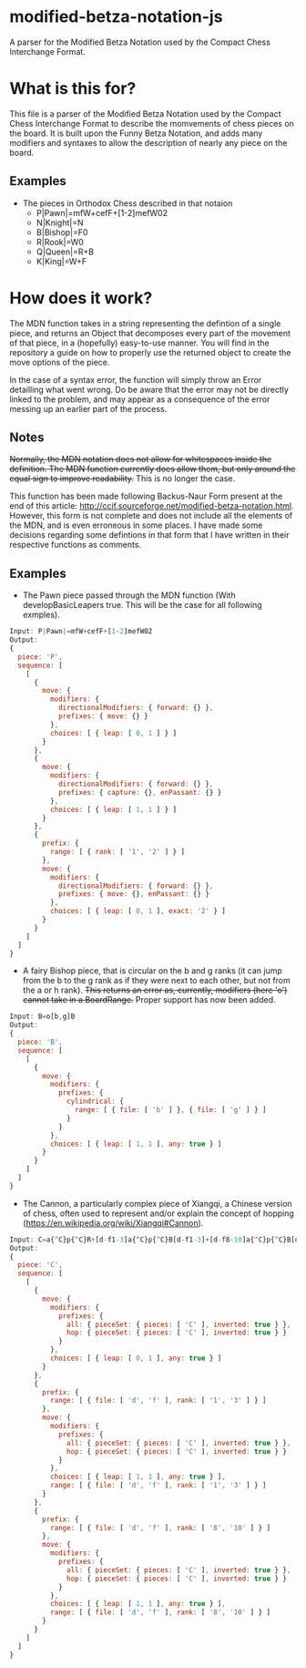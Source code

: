 # modified-betza-notation-js
A parser for the Modified Betza Notation used by the Compact Chess Interchange Format.

# What is this for?
This file is a parser of the Modified Betza Notation used by the Compact Chess Interchange Format to describe the momvements of chess pieces on the board. It is built upon the Funny Betza Notation, and adds many modifiers and syntaxes to allow the description of nearly any piece on the board.

## Examples
* The pieces in Orthodox Chess described in that notaion
    * P|Pawn|=mfW+cefF+[1-2]mefW02
    * N|Knight|=N
    * B|Bishop|=F0
    * R|Rook|=W0
    * Q|Queen|=R+B
    * K|King|=W+F

# How does it work?
The MDN function takes in a string representing the defintion of a single piece, and returns an Object that decomposes every part of the movement of that piece, in a (hopefully) easy-to-use manner. You will find in the repository a guide on how to properly use the returned object to create the move options of the piece.

In the case of a syntax error, the function will simply throw an Error detailling what went wrong. Do be aware that the error may not be directly linked to the problem, and may appear as a consequence of the error messing up an earlier part of the process.

## Notes
~~Normally, the MDN notation does not allow for whitespaces inside the definition. The MDN function currently does allow them, but only around the equal sign to improve readability.~~ This is no longer the case.

This function has been made following Backus-Naur Form present at the end of this article: http://ccif.sourceforge.net/modified-betza-notation.html. However, this form is not complete and does not include all the elements of the MDN, and is even erroneous in some places. I have made some decisions regarding some defintions in that form that I have written in their respective functions as comments.

## Examples 
- The Pawn piece passed through the MDN function (With developBasicLeapers true. This will be the case for all following exmples).
```js
Input: P|Pawn|=mfW+cefF+[1-2]mefW02
Output: 
{
  piece: 'P',
  sequence: [
    [
      {
        move: {
          modifiers: {
            directionalModifiers: { forward: {} },
            prefixes: { move: {} }
          },
          choices: [ { leap: [ 0, 1 ] } ]
        }
      },
      {
        move: {
          modifiers: {
            directionalModifiers: { forward: {} },
            prefixes: { capture: {}, enPassant: {} }
          },
          choices: [ { leap: [ 1, 1 ] } ]
        }
      },
      {
        prefix: {
          range: [ { rank: [ '1', '2' ] } ]
        },
        move: {
          modifiers: {
            directionalModifiers: { forward: {} },
            prefixes: { move: {}, enPassant: {} }
          },
          choices: [ { leap: [ 0, 1 ], exact: '2' } ]
        }
      }
    ]
  ]
}
```
- A fairy Bishop piece, that is circular on the b and g ranks (it can jump from the b to the g rank as if they were next to each other, but not from the a or h rank). ~~This returns an error as, currently, modifiers (here 'o') cannot take in a BoardRange.~~ Proper support has now been added.
```js
Input: B=o[b,g]B
Output:
{
  piece: 'B',
  sequence: [
    [
      {
        move: {
          modifiers: {
            prefixes: {
              cylindrical: {
                range: [ { file: [ 'b' ] }, { file: [ 'g' ] } ]
              }
            }
          },
          choices: [ { leap: [ 1, 1 ], any: true } ]
        }
      }
    ]
  ]
}
```
- The Cannon, a particularly complex piece of Xiangqi, a Chinese version of chess, often used to represent and/or explain the concept of hopping (https://en.wikipedia.org/wiki/Xiangqi#Cannon).
```js
Input: C=a{^C}p{^C}R+[d-f1-3]a{^C}p{^C}B[d-f1-3]+[d-f8-10]a{^C}p{^C}B[d-f8-10]
Output: 
{
  piece: 'C',
  sequence: [
    [
      {
        move: {
          modifiers: {
            prefixes: {
              all: { pieceSet: { pieces: [ 'C' ], inverted: true } },
              hop: { pieceSet: { pieces: [ 'C' ], inverted: true } }
            }
          },
          choices: [ { leap: [ 0, 1 ], any: true } ]
        }
      },
      {
        prefix: {
          range: [ { file: [ 'd', 'f' ], rank: [ '1', '3' ] } ]
        },
        move: {
          modifiers: {
            prefixes: {
              all: { pieceSet: { pieces: [ 'C' ], inverted: true } },
              hop: { pieceSet: { pieces: [ 'C' ], inverted: true } }
            }
          },
          choices: [ { leap: [ 1, 1 ], any: true } ],
          range: [ { file: [ 'd', 'f' ], rank: [ '1', '3' ] } ]
        }
      },
      {
        prefix: {
          range: [ { file: [ 'd', 'f' ], rank: [ '8', '10' ] } ]
        },
        move: {
          modifiers: {
            prefixes: {
              all: { pieceSet: { pieces: [ 'C' ], inverted: true } },
              hop: { pieceSet: { pieces: [ 'C' ], inverted: true } }
            }
          },
          choices: [ { leap: [ 1, 1 ], any: true } ],
          range: [ { file: [ 'd', 'f' ], rank: [ '8', '10' ] } ]
        }
      }
    ]
  ]
}
```
